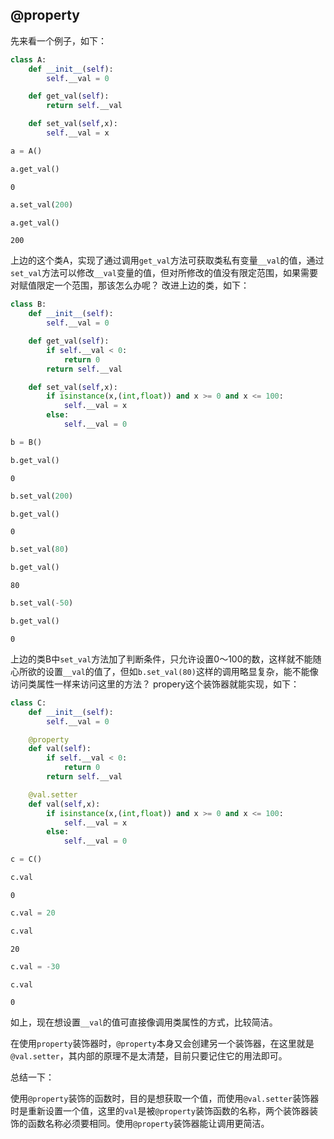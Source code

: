 
## @property

先来看一个例子，如下：


```python
class A:
    def __init__(self):
        self.__val = 0

    def get_val(self):
        return self.__val

    def set_val(self,x):
        self.__val = x
```


```python
a = A()
```


```python
a.get_val()
```




    0




```python
a.set_val(200)
```


```python
a.get_val()
```




    200



上边的这个类A，实现了通过调用`get_val`方法可获取类私有变量`__val`的值，通过`set_val`方法可以修改`__val`变量的值，但对所修改的值没有限定范围，如果需要对赋值限定一个范围，那该怎么办呢？ 改进上边的类，如下：


```python
class B:
    def __init__(self):
        self.__val = 0

    def get_val(self):
        if self.__val < 0:
            return 0
        return self.__val

    def set_val(self,x):
        if isinstance(x,(int,float)) and x >= 0 and x <= 100:
            self.__val = x
        else:
            self.__val = 0
```


```python
b = B()
```


```python
b.get_val()
```




    0




```python
b.set_val(200)
```


```python
b.get_val()
```




    0




```python
b.set_val(80)
```


```python
b.get_val()
```




    80




```python
b.set_val(-50)
```


```python
b.get_val()
```




    0



上边的类B中`set_val`方法加了判断条件，只允许设置0～100的数，这样就不能随心所欲的设置`__val`的值了，但如`b.set_val(80)`这样的调用略显复杂，能不能像访问类属性一样来访问这里的方法？ propery这个装饰器就能实现，如下：


```python
class C:
    def __init__(self):
        self.__val = 0

    @property
    def val(self):
        if self.__val < 0:
            return 0
        return self.__val

    @val.setter
    def val(self,x):
        if isinstance(x,(int,float)) and x >= 0 and x <= 100:
            self.__val = x
        else:
            self.__val = 0
```


```python
c = C()
```


```python
c.val
```




    0




```python
c.val = 20
```


```python
c.val
```




    20




```python
c.val = -30
```


```python
c.val
```




    0



如上，现在想设置`__val`的值可直接像调用类属性的方式，比较简洁。

在使用`property`装饰器时，`@property`本身又会创建另一个装饰器，在这里就是`@val.setter`，其内部的原理不是太清楚，目前只要记住它的用法即可。

总结一下：

使用`@property`装饰的函数时，目的是想获取一个值，而使用`@val.setter`装饰器时是重新设置一个值，这里的`val`是被`@property`装饰函数的名称，两个装饰器装饰的函数名称必须要相同。使用`@property`装饰器能让调用更简洁。
